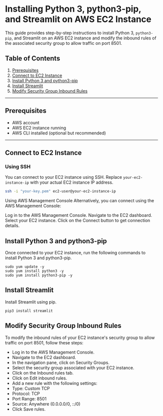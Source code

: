 # Installing Python 3, python3-pip, and Streamlit on AWS EC2 Instance

This guide provides step-by-step instructions to install Python 3, `python3-pip`, and Streamlit on an AWS EC2 instance and modify the inbound rules of the associated security group to allow traffic on port 8501.

## Table of Contents
1. [Prerequisites](#prerequisites)
2. [Connect to EC2 Instance](#connect-to-ec2-instance)
3. [Install Python 3 and python3-pip](#install-python-3-and-python3-pip)
4. [Install Streamlit](#install-streamlit)
5. [Modify Security Group Inbound Rules](#modify-security-group-inbound-rules)

---

## Prerequisites

- AWS account
- AWS EC2 instance running
- AWS CLI installed (optional but recommended)

---

## Connect to EC2 Instance

### Using SSH

You can connect to your EC2 instance using SSH. Replace `your-ec2-instance-ip` with your actual EC2 instance IP address.

```bash
ssh -i "your-key.pem" ec2-user@your-ec2-instance-ip
```
Using AWS Management Console
Alternatively, you can connect using the AWS Management Console:

Log in to the AWS Management Console.
Navigate to the EC2 dashboard.
Select your EC2 instance.
Click on the Connect button to get connection details.

## Install Python 3 and python3-pip
Once connected to your EC2 instance, run the following commands to install Python 3 and python3-pip.

```
sudo yum update -y
sudo yum install python3 -y
sudo yum install python3-pip -y
```

## Install Streamlit
Install Streamlit using pip.

```
pip3 install streamlit
```

## Modify Security Group Inbound Rules
To modify the inbound rules of your EC2 instance's security group to allow traffic on port 8501, follow these steps:

- Log in to the AWS Management Console.
- Navigate to the EC2 dashboard.
- In the navigation pane, click on Security Groups.
- Select the security group associated with your EC2 instance.
- Click on the Inbound rules tab.
- Click on Edit inbound rules.
- Add a new rule with the following settings:
- Type: Custom TCP
- Protocol: TCP
- Port Range: 8501
- Source: Anywhere (0.0.0.0/0, ::/0)
- Click Save rules.
